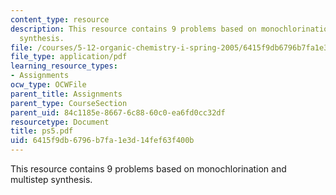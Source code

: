 ```yaml
---
content_type: resource
description: This resource contains 9 problems based on monochlorination and multistep
  synthesis.
file: /courses/5-12-organic-chemistry-i-spring-2005/6415f9db6796b7fa1e3d14fef63f400b_ps5.pdf
file_type: application/pdf
learning_resource_types:
- Assignments
ocw_type: OCWFile
parent_title: Assignments
parent_type: CourseSection
parent_uid: 84c1185e-8667-6c88-60c0-ea6fd0cc32df
resourcetype: Document
title: ps5.pdf
uid: 6415f9db-6796-b7fa-1e3d-14fef63f400b
---
```

This resource contains 9 problems based on monochlorination and multistep synthesis.


